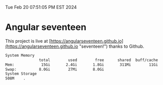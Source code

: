 Tue Feb 20 07:51:05 PM EST 2024

# Angular seventeen


This project is live at [https://angularseventeen.github.io](https://angularseventeen.github.io "seventeen!") thanks to Github.

```bash
System Memory
               total        used        free      shared  buff/cache   available
Mem:            15Gi       2.4Gi       1.8Gi       311Mi        11Gi        12Gi
Swap:          8.0Gi        27Mi       8.0Gi
System Storage
508M	.
